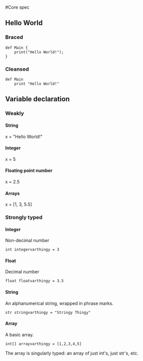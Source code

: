#Core spec
## Hello World
### Braced
	def Main {
		print("Hello World!");
	}
### Cleansed
	def Main
		print "Hello World!"

## Variable declaration
### Weakly
#### String
x  = "Hello World!"

#### Integer
x = 5

#### Floating point number
x = 2.5

#### Arrays
x = [1, 3, 5.5]

### Strongly typed
#### Integer
Non-decimal number

	int integervarthingy = 3
	
#### Float
Decimal number

	float floatvarthingy = 3.5
	
#### String
An alphanumerical string, wrapped in phrase marks.

	str stringvarthingy = "Stringy Thingy" 
	
#### Array
A basic array.

	int[] arrayvarthingy = [1,2,3,4,5]
	
The array is singularly typed: an array of just int's, just str's, etc.


